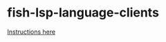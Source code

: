<!-- markdownlint-disable-file -->
# fish-lsp-language-clients

[Instructions here](https://github.com/ndonfris/fish-lsp-language-clients/blob/bbedit/BBEdit%20Install.md)

